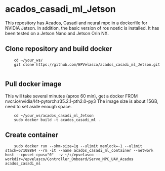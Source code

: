# acados_casadi_ml_Jetson
This repository has Acados, Casadi and neural mpc in a dockerfile for NVIDIA Jetson. In addition, the basic version of ros noetic is installed. It has been tested on a Jetson Nano and Jetson Orin NX. 

## Clone repository and build docker
```
    cd ~/your_ws/
    git clone https://github.com/EPVelasco/acados_casadi_ml_Jetson.git  
  
```
## Pull docker image
This will take several minutes (aprox 60 min), get a docker FROM nvcr.io/nvidia/l4t-pytorch:r35.2.1-pth2.0-py3
The image size is about 15GB, need to set aside enough space.
```
    cd ~/your_ws/acados_casadi_ml_Jetson
    sudo docker build -t acados_casadi_ml .    
```
## Create container
```
    sudo docker run --shm-size=1g --ulimit memlock=-1 --ulimit stack=67108864 --rm -it --name acados_casadi_ml_container --network host --cpuset-cpus="0"  -v ~/:/epvelasco --workdir=/epvelasco/Controller_Onboard/Servo_MPC_UAV_Acados acados_casadi_ml
